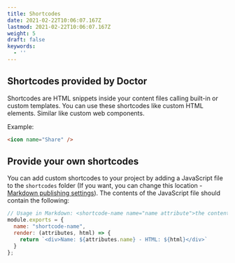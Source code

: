 ```yaml
---
title: Shortcodes
date: 2021-02-22T10:06:07.167Z
lastmod: 2021-02-22T10:06:07.167Z
weight: 5
draft: false
keywords:
  - ''
---
```


## Shortcodes provided by Doctor

Shortcodes are HTML snippets inside your content files calling built-in or custom templates. You can use these shortcodes like custom HTML elements. Similar like custom web components.

Example:

```html
<icon name="Share" />
```

## Provide your own shortcodes

You can add custom shortcodes to your project by adding a JavaScript file to the `shortcodes` folder (If you want, you can change this location - [Markdown publishing settings](../options/#markdown-publishing-settings)). The contents of the JavaScript file should contain the following:

```javascript
// Usage in Markdown: <shortcode-name name="name attribute">the content</shortcode-name>
module.exports = {
  name: "shortcode-name",
  render: (attributes, html) => {
    return `<div>Name: ${attributes.name} - HTML: ${html}</div>`
  }
};
```
